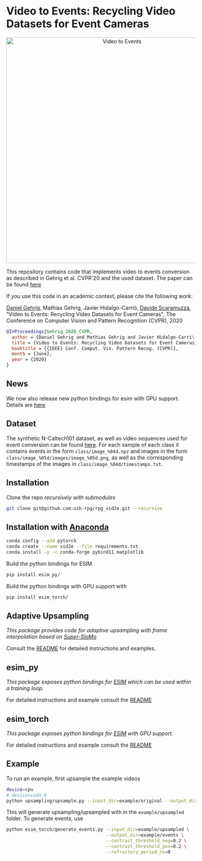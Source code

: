 # Video to Events: Recycling Video Datasets for Event Cameras

<p align="center">
  <a href="https://youtu.be/uX6XknBGg0w">
    <img src="http://rpg.ifi.uzh.ch/data/VID2E/thumb.png" alt="Video to Events" width="600"/>
  </a>
</p>

This repository contains code that implements 
video to events conversion as described in Gehrig et al. CVPR'20 and the used dataset. The paper can be found [here](http://rpg.ifi.uzh.ch/docs/CVPR20_Gehrig.pdf)

If you use this code in an academic context, please cite the following work:

[Daniel Gehrig](https://danielgehrig18.github.io/), Mathias Gehrig, Javier Hidalgo-Carrió, [Davide Scaramuzza](http://rpg.ifi.uzh.ch/people_scaramuzza.html), "Video to Events: Recycling Video Datasets for Event Cameras", The Conference on Computer Vision and Pattern Recognition (CVPR), 2020

```bibtex
@InProceedings{Gehrig_2020_CVPR,
  author = {Daniel Gehrig and Mathias Gehrig and Javier Hidalgo-Carri\'o and Davide Scaramuzza},
  title = {Video to Events: Recycling Video Datasets for Event Cameras},
  booktitle = {{IEEE} Conf. Comput. Vis. Pattern Recog. (CVPR)},
  month = {June},
  year = {2020}
}
```
## News
We now also release new python bindings for esim with GPU support.
Details are [here](esim_torch/README.md)

## Dataset
The synthetic N-Caltech101 dataset, as well as video sequences used for event conversion can be found [here](http://rpg.ifi.uzh.ch/data/VID2E/ncaltech_syn_images.zip). For each sample of each class it contains events in the form `class/image_%04d.npz` and images in the form `class/image_%05d/images/image_%05d.png`, as well as the corresponding timestamps of the images in `class/image_%04d/timestamps.txt`.

## Installation
Clone the repo *recursively with submodules*

```bash
git clone git@github.com:uzh-rpg/rpg_vid2e.git --recursive
```

## Installation with [Anaconda](https://www.anaconda.com/distribution/)

```bash
conda config --add pytorch
conda create --name vid2e --file requirements.txt
conda install -y -c conda-forge pybind11 matplotlib
```

Build the python bindings for ESIM

```bash
pip install esim_py/
```

Build the python bindings with GPU support with 

```bash
pip install esim_torch/
```

## Adaptive Upsampling
*This package provides code for adaptive upsampling with frame interpolation based on [Super-SloMo](https://people.cs.umass.edu/~hzjiang/projects/superslomo/)*

Consult the [README](upsampling/README.md) for detailed instructions and examples.

## esim\_py
*This package exposes python bindings for [ESIM](http://rpg.ifi.uzh.ch/docs/CORL18_Rebecq.pdf) which can be used within a training loop.*

For detailed instructions and example consult the [README](esim_py/README.md)

## esim\_torch
*This package exposes python bindings for [ESIM](http://rpg.ifi.uzh.ch/docs/CORL18_Rebecq.pdf) with GPU support.*

For detailed instructions and example consult the [README](esim_torch/README.md)

## Example
To run an example, first upsample the example videos 

```bash
device=cpu
# device=cuda:0
python upsampling/upsample.py --input_dir=example/original --output_dir=example/upsampled --device=$device

```
This will generate upsampling/upsampled with in the `example/upsampled` folder. To generate events, use
```bash
python esim_torch/generate_events.py --input_dir=example/upsampled \
                                     --output_dir=example/events \
                                     --contrast_threshold_neg=0.2 \
                                     --contrast_threshold_pos=0.2 \
                                     --refractory_period_ns=0
```



